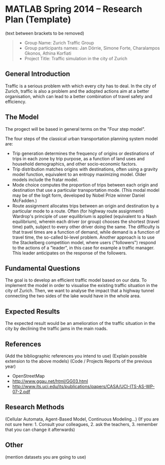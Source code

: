# MATLAB Spring 2014 – Research Plan (Template)
(text between brackets to be removed)

> * Group Name: Zurich Traffic Group
> * Group participants names: Jan Dörrie, Simone Forte, Charalampos Gkonos, Athina Korfiati  
> * Project Title: Traffic simulation in the city of Zurich

## General Introduction

Traffic is a serious problem with which every city has to deal. In the city of Zurich, traffic is also a problem and the adopted actions aim at a better organisation, which can lead to a better combination of travel safety and efficiency.

## The Model

The progect will be based in general terms on the "Four step model".

The four steps of the classical urban transportation planning system model are:

- Trip generation determines the frequency of origins or destinations of trips in each zone by trip purpose, as a function of land uses and household demographics, and other socio-economic factors.
- Trip distribution matches origins with destinations, often using a gravity model function, equivalent to an entropy maximizing model. Older models include the fratar model.
- Mode choice computes the proportion of trips between each origin and destination that use a particular transportation mode. (This modal model may be of the logit form, developed by Nobel Prize winner Daniel McFadden.)
- Route assignment allocates trips between an origin and destination by a particular mode to a route. Often (for highway route assignment) Wardrop's principle of user equilibrium is applied (equivalent to a Nash equilibrium), wherein each driver (or group) chooses the shortest (travel time) path, subject to every other driver doing the same. The difficulty is that travel times are a function of demand, while demand is a function of travel time, the so-called bi-level problem. Another approach is to use the Stackelberg competition model, where users ("followers") respond to the actions of a "leader", in this case for example a traffic manager. This leader anticipates on the response of the followers.

## Fundamental Questions

The goal is to develop an efficient traffic model based on our data. To implement the model in order to visualise the existing traffic situation in the city of Zurich. Then, we want to analyse the impact that a highway tunnel connecting the two sides of the lake would have in the whole area.

## Expected Results

The expected result would be an amelioration of the traffic situation in the city by declining the traffic jams in the main roads. 

## References 

(Add the bibliographic references you intend to use)
(Explain possible extension to the above models)
(Code / Projects Reports of the previous year)

- OpenStreetMap
- http://www.ggau.net/html/GG03.html
- http://www.its.uci.edu/its/publications/papers/CASA/UCI-ITS-AS-WP-07-2.pdf

## Research Methods

(Cellular Automata, Agent-Based Model, Continuous Modeling...) (If you are not sure here: 1. Consult your colleagues, 2. ask the teachers, 3. remember that you can change it afterwards)


## Other

(mention datasets you are going to use)
